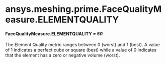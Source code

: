 # ansys.meshing.prime.FaceQualityMeasure.ELEMENTQUALITY

<a id="ansys.meshing.prime.FaceQualityMeasure.ELEMENTQUALITY"></a>

#### FaceQualityMeasure.ELEMENTQUALITY *= 50*

The Element Quality metric ranges between 0 (worst) and 1 (best). A value of 1 indicates a perfect cube or square (best) while a value of 0 indicates that the element has a zero or negative volume (worst).

<!-- !! processed by numpydoc !! -->
